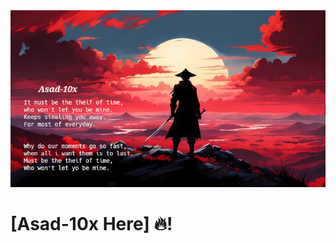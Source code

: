

<!-- Header Pic at the top of readme.md -->
<div align="center">
  <img src="./images/header.jpeg" alt="Header Image" width="800">
</div>

# [Asad-10x Here] 🔥!
















<!--
**Asad-10x/Asad-10x** is a ✨ _special_ ✨ repository because its `README.md` (this file) appears on your GitHub profile.

Here are some ideas to get you started:

- 🔭 I’m currently working on ...
- 🌱 I’m currently learning ...
- 👯 I’m looking to collaborate on ...
- 🤔 I’m looking for help with ...
- 💬 Ask me about ...
- 📫 How to reach me: ...
- 😄 Pronouns: ...
- ⚡ Fun fact: ...
-->
